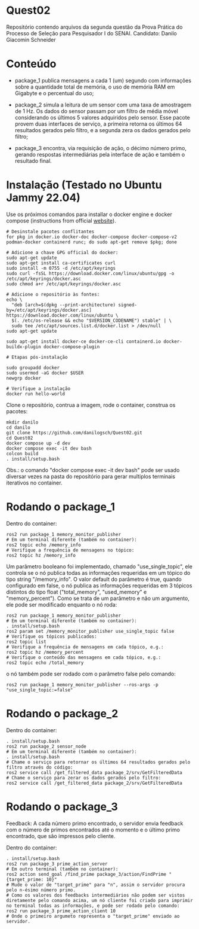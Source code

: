 # Quest02
Repositório contendo arquivos da segunda questão da Prova Prática do Processo de Seleção para Pesquisador I do SENAI. Candidato: Danilo Giacomin Schneider

# Conteúdo

- package_1 publica mensagens a cada 1 (um) segundo com informações sobre a quantidade total de memória, o uso de memória RAM em Gigabyte e o percentual do uso;

- package_2 simula a leitura de um sensor com uma taxa de amostragem de 1 Hz. Os dados do sensor passam por um filtro de média móvel considerando os últimos 5 valores adquiridos pelo sensor. Esse pacote provem duas interfaces de serviço, a primeira retorna os últimos 64 resultados gerados pelo filtro, e a segunda zera os dados gerados pelo filtro;

- package_3 encontra, via requisição de ação, o décimo número primo, gerando respostas intermediárias pela interface de ação e também o resultado final.

# Instalação (Testado no Ubuntu Jammy 22.04)

Use os próximos comandos para installar o docker engine e docker compose (instructions from official [website](https://docs.docker.com/desktop/install/linux/)).

```
# Desinstale pacotes conflitantes
for pkg in docker.io docker-doc docker-compose docker-compose-v2 podman-docker containerd runc; do sudo apt-get remove $pkg; done

# Adicione a chave GPG official do docker:
sudo apt-get update
sudo apt-get install ca-certificates curl
sudo install -m 0755 -d /etc/apt/keyrings
sudo curl -fsSL https://download.docker.com/linux/ubuntu/gpg -o /etc/apt/keyrings/docker.asc
sudo chmod a+r /etc/apt/keyrings/docker.asc

# Adicione o repositório às fontes:
echo \
  "deb [arch=$(dpkg --print-architecture) signed-by=/etc/apt/keyrings/docker.asc] https://download.docker.com/linux/ubuntu \
  $(. /etc/os-release && echo "$VERSION_CODENAME") stable" | \
  sudo tee /etc/apt/sources.list.d/docker.list > /dev/null
sudo apt-get update

sudo apt-get install docker-ce docker-ce-cli containerd.io docker-buildx-plugin docker-compose-plugin

# Etapas pós-instalação

sudo groupadd docker
sudo usermod -aG docker $USER
newgrp docker

# Verifique a instalação
docker run hello-world

```

Clone o repositório, contrua a imagem, rode o container, construa os pacotes:

```
mkdir danilo
cd danilo
git clone https://github.com/danilogsch/Quest02.git
cd Quest02
docker compose up -d dev
docker compose exec -it dev bash
colcon build
. install/setup.bash
```

Obs.: o comando "docker compose exec -it dev bash" pode ser usado diversar vezes na pasta do repositório para gerar multiplos terminais iterativos no container.

# Rodando o package_1

Dentro do container:

```
ros2 run package_1 memory_monitor_publisher
# Em um terminal diferente (também no container):
ros2 topic echo /memory_info
# Verifique a frequência de mensagens no tópico:
ros2 topic hz /memory_info
```

Um parâmetro booleano foi implementado, chamado "use_single_topic", ele controla se o nó publica todas as informações requeridas em um tópico do tipo string "/memory_info". O valor default do parâmetro é true, quando configurado em false, o nó publica as informações requeridas em 3 tópicos distintos do tipo float ("total_memory", "used_memory" e "memory_percent"). Como se trata de um parâmetro e não um argumento, ele pode ser modificado enquanto o nó roda:

```
ros2 run package_1 memory_monitor_publisher
# Em um terminal diferente (também no container):
. install/setup.bash
ros2 param set /memory_monitor_publisher use_single_topic false
# Verifique os tópicos publicados:
ros2 topic list
# Verifique a frequência de mensagens em cada tópico, e.g.:
ros2 topic hz /memory_percent
# Verifique o conteúdo das mensagens em cada tópico, e.g.:
ros2 topic echo /total_memory
```

o nó também pode ser rodado com o parâmetro false pelo comando:

```
ros2 run package_1 memory_monitor_publisher --ros-args -p "use_single_topic:=false"
```

# Rodando o package_2
Dentro do container:

```
. install/setup.bash
ros2 run package_2 sensor_node
# Em um terminal diferente (também no container):
. install/setup.bash
# Chame o serviço para retornar os últimos 64 resultados gerados pelo filtro através do código:
ros2 service call /get_filtered_data package_2/srv/GetFilteredData
# Chame o serviço para zerar os dados gerados pelo filtro:
ros2 service call /get_filtered_data package_2/srv/GetFilteredData
```

# Rodando o package_3

Feedback: A cada número primo encontrado, o servidor envia feedback com o número de primos encontrados até o momento e o último primo encontrado, que são impressos pelo cliente.

Dentro do container:

```
. install/setup.bash
ros2 run package_3 prime_action_server
# Em outro terminal (também no container):
ros2 action send_goal /find_prime package_3/action/FindPrime "{target_prime: 10}"
# Mude o valor de "target_prime" para "n", assim o servidor procura pelo n-ésimo número primo.
# Como os valores dos feedbacks intermediários não podem ser vistos diretamente pelo comando acima, um nó cliente foi criado para imprimir no terminal todas as informações, e pode ser rodado pelo comando:
ros2 run package_3 prime_action_client 10
# Onde o primeiro argumeto representa o "target_prime" enviado ao servidor.

```
